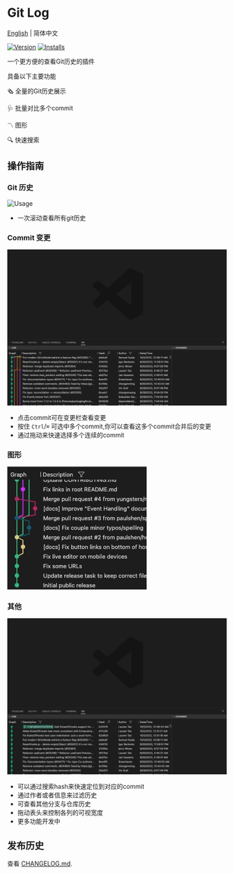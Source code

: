 # Git Log

[English](README.md) | 简体中文

[![Version](https://vsmarketplacebadge.apphb.com/version/guodongsun.vscode-git-cruise.svg)](https://marketplace.visualstudio.com/items?itemName=guodongsun.vscode-git-cruise)
[![Installs](https://vsmarketplacebadge.apphb.com/installs/guodongsun.vscode-git-cruise.svg)](https://marketplace.visualstudio.com/items?itemName=guodongsun.vscode-git-cruise)

一个更方便的查看Git历史的插件

具备以下主要功能

🗞️ 全量的Git历史展示

🩺 批量对比多个commit

〽️ 图形

🔍 快速搜索

## 操作指南

### Git 历史

![Usage](./assets/usage/full-history.gif)

- 一次滚动查看所有git历史

### Commit 变更

![Usage](./assets/usage/changes.gif)

- 点击commit可在变更栏查看变更
- 按住 `Ctrl`/`⌘` 可选中多个commit,你可以查看这多个commit合并后的变更
- 通过拖动来快速选择多个连续的commit

### 图形

![Usage](./assets/usage/graph.gif)

### 其他

![Usage](./assets/usage/search.gif)

- 可以通过搜索hash来快速定位到对应的commit
- 通过作者或者信息来过滤历史
- 可查看其他分支与仓库历史
- 拖动表头来控制各列的可视宽度
- 更多功能开发中

## 发布历史

查看 [CHANGELOG.md](CHANGELOG.md).

